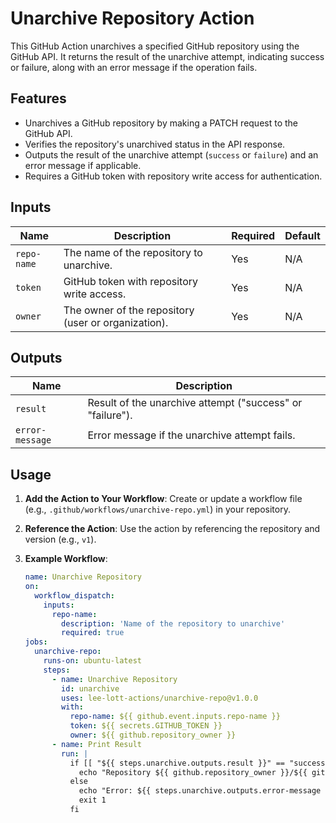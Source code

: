 # Unarchive Repository Action

This GitHub Action unarchives a specified GitHub repository using the GitHub API. It returns the result of the unarchive attempt, indicating success or failure, along with an error message if the operation fails.

## Features
- Unarchives a GitHub repository by making a PATCH request to the GitHub API.
- Verifies the repository's unarchived status in the API response.
- Outputs the result of the unarchive attempt (`success` or `failure`) and an error message if applicable.
- Requires a GitHub token with repository write access for authentication.

## Inputs
| Name        | Description                                              | Required | Default |
|-------------|----------------------------------------------------------|----------|---------|
| `repo-name` | The name of the repository to unarchive.                | Yes      | N/A     |
| `token`     | GitHub token with repository write access.              | Yes      | N/A     |
| `owner`     | The owner of the repository (user or organization).     | Yes      | N/A     |

## Outputs
| Name           | Description                                             |
|----------------|---------------------------------------------------------|
| `result`       | Result of the unarchive attempt ("success" or "failure"). |
| `error-message`| Error message if the unarchive attempt fails.           |

## Usage
1. **Add the Action to Your Workflow**:
   Create or update a workflow file (e.g., `.github/workflows/unarchive-repo.yml`) in your repository.

2. **Reference the Action**:
   Use the action by referencing the repository and version (e.g., `v1`).

3. **Example Workflow**:
   ```yaml
   name: Unarchive Repository
   on:
     workflow_dispatch:
       inputs:
         repo-name:
           description: 'Name of the repository to unarchive'
           required: true
   jobs:
     unarchive-repo:
       runs-on: ubuntu-latest
       steps:
         - name: Unarchive Repository
           id: unarchive
           uses: lee-lott-actions/unarchive-repo@v1.0.0
           with:
             repo-name: ${{ github.event.inputs.repo-name }}
             token: ${{ secrets.GITHUB_TOKEN }}
             owner: ${{ github.repository_owner }}
         - name: Print Result
           run: |
             if [[ "${{ steps.unarchive.outputs.result }}" == "success" ]]; then
               echo "Repository ${{ github.repository_owner }}/${{ github.event.inputs.repo-name }} successfully unarchived."
             else
               echo "Error: ${{ steps.unarchive.outputs.error-message }}"
               exit 1
             fi
